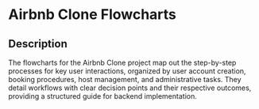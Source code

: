 # Airbnb Clone Flowcharts

## Description
The flowcharts for the Airbnb Clone project map out the step-by-step processes for key user interactions, organized by user account creation, booking procedures, host management, and administrative tasks. They detail workflows with clear decision points and their respective outcomes, providing a structured guide for backend implementation.
